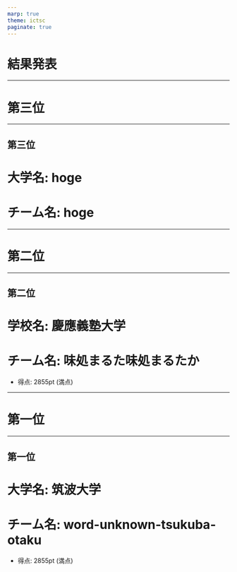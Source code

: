 ```yaml
---
marp: true
theme: ictsc
paginate: true
---
```


<!--
_class: section-title
_paginate: false
-->

# 結果発表

---

# 第三位

---

## 第三位
# 大学名: hoge
# チーム名: hoge

---

# 第二位

---

## 第二位
# 学校名: 慶應義塾大学
# チーム名: 味処まるた味処まるたか
- 得点: 2855pt (満点)

---

# 第一位

---

## 第一位
# 大学名: 筑波大学
# チーム名: word-unknown-tsukuba-otaku
- 得点: 2855pt (満点)
